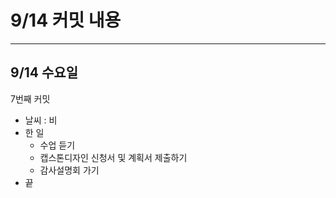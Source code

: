 # **9/14 커밋 내용**

---

## **9/14 수요일**

7번째 커밋

- 날씨 : 비
- 한 일
    - 수업 듣기
    - 캡스톤디자인 신청서 및 계획서 제출하기
    - 감사설명회 가기
- 끝
